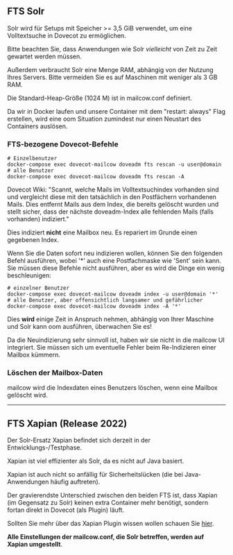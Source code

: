 ## FTS Solr
Solr wird für Setups mit Speicher >= 3,5 GiB verwendet, um eine Volltextsuche in Dovecot zu ermöglichen.

Bitte beachten Sie, dass Anwendungen wie Solr _vielleicht_ von Zeit zu Zeit gewartet werden müssen.

Außerdem verbraucht Solr eine Menge RAM, abhängig von der Nutzung Ihres Servers. Bitte vermeiden Sie es auf Maschinen mit weniger als 3 GB RAM.

Die Standard-Heap-Größe (1024 M) ist in mailcow.conf definiert.

Da wir in Docker laufen und unsere Container mit dem "restart: always" Flag erstellen, wird eine oom Situation zumindest nur einen Neustart des Containers auslösen.

### FTS-bezogene Dovecot-Befehle

```
# Einzelbenutzer
docker-compose exec dovecot-mailcow doveadm fts rescan -u user@domain
# alle Benutzer
docker-compose exec dovecot-mailcow doveadm fts rescan -A

```
Dovecot Wiki: "Scannt, welche Mails im Volltextsuchindex vorhanden sind und vergleicht diese mit den tatsächlich in den Postfächern vorhandenen Mails. Dies entfernt Mails aus dem Index, die bereits gelöscht wurden und stellt sicher, dass der nächste doveadm-Index alle fehlenden Mails (falls vorhanden) indiziert."

Dies indiziert **nicht** eine Mailbox neu. Es repariert im Grunde einen gegebenen Index.

Wenn Sie die Daten sofort neu indizieren wollen, können Sie den folgenden Befehl ausführen, wobei '*' auch eine Postfachmaske wie 'Sent' sein kann. Sie müssen diese Befehle nicht ausführen, aber es wird die Dinge ein wenig beschleunigen:

```
# einzelner Benutzer
docker-compose exec dovecot-mailcow doveadm index -u user@domain '*'
# alle Benutzer, aber offensichtlich langsamer und gefährlicher
docker-compose exec dovecot-mailcow doveadm index -A '*'
```

Dies **wird** einige Zeit in Anspruch nehmen, abhängig von Ihrer Maschine und Solr kann oom ausführen, überwachen Sie es!

Da die Neuindizierung sehr sinnvoll ist, haben wir sie nicht in die mailcow UI integriert. Sie müssen sich um eventuelle Fehler beim Re-Indizieren einer Mailbox kümmern.

### Löschen der Mailbox-Daten

mailcow wird die Indexdaten eines Benutzers löschen, wenn eine Mailbox gelöscht wird.

---

## FTS Xapian (Release 2022)

Der Solr-Ersatz Xapian befindet sich derzeit in der Entwicklungs-/Testphase.

Xapian ist viel effizienter als Solr, da es nicht auf Java basiert.

Xapian ist auch nicht so anfällig für Sicherheitslücken (die bei Java-Anwendungen häufig auftreten).

Der gravierendste Unterschied zwischen den beiden FTS ist, dass Xapian (im Gegensatz zu Solr) keinen extra Container mehr benötigt, sondern fortan direkt in Dovecot (als Plugin) läuft.

Sollten Sie mehr über das Xapian Plugin wissen wollen schauen Sie [hier](https://github.com/grosjo/fts-xapian).

**Alle Einstellungen der mailcow.conf, die Solr betreffen, werden auf Xapian umgestellt**.

